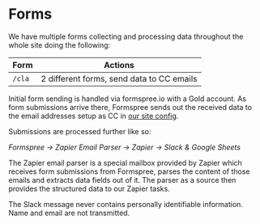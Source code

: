 # Forms

We have multiple forms collecting and processing data throughout the whole site doing the following:

Form          | Actions
------------  |-------------
`/cla`        | 2 different forms, send data to CC emails

Initial form sending is handled via formspree.io with a Gold account. As form submissions arrive there, Formspree sends out the received data to the email addresses setup as CC in [our site config](../_config.yml).

Submissions are processed further like so:

_Formspree -> Zapier Email Parser -> Zapier -> Slack & Google Sheets_

The Zapier email parser is a special mailbox provided by Zapier which receives form submissions from Formspree, parses the content of those emails and extracts data fields out of it. The parser as a source then provides the structured data to our Zapier tasks.

The Slack message never contains personally identifiable information. Name and email are not transmitted.
